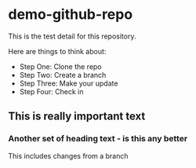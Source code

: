 # demo-github-repo

This is the test detail for this repository.

Here are things to think about:

* Step One: Clone the repo
* Step Two: Create a branch
* Step Three: Make your update
* Step Four: Check in

## **This is really important text**

### Another set of heading text - is this any better

This includes changes from a branch